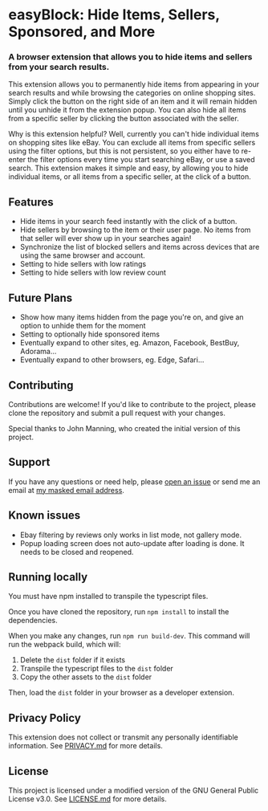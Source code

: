 # easyBlock: Hide Items, Sellers, Sponsored, and More

### A browser extension that allows you to hide items and sellers from your search results.

This extension allows you to permanently hide items from appearing in your search results and while browsing the categories on online shopping sites. Simply click the button on the right side of an item and it will remain hidden until you unhide it from the extension popup. You can also hide all items from a specific seller by clicking the button associated with the seller.

Why is this extension helpful? Well, currently you can't hide individual items on shopping sites like eBay. You can exclude all items from specific sellers using the filter options, but this is not persistent, so you either have to re-enter the filter options every time you start searching eBay, or use a saved search. This extension makes it simple and easy, by allowing you to hide individual items, or all items from a specific seller, at the click of a button.

## Features

- Hide items in your search feed instantly with the click of a button.
- Hide sellers by browsing to the item or their user page. No items from that seller will ever show up in your searches again!
- Synchronize the list of blocked sellers and items across devices that are using the same browser and account.
- Setting to hide sellers with low ratings
- Setting to hide sellers with low review count

## Future Plans

- Show how many items hidden from the page you're on, and give an option to unhide them for the moment
- Setting to optionally hide sponsored items
- Eventually expand to other sites, eg. Amazon, Facebook, BestBuy, Adorama...
- Eventually expand to other browsers, eg. Edge, Safari...

## Contributing
Contributions are welcome! If you'd like to contribute to the project, please clone the repository and submit a pull request with your changes.

Special thanks to John Manning, who created the initial version of this project.

## Support
If you have any questions or need help, please [open an issue](https://github.com/ebay-hide-items-and-sellers/ebay-hide-items-and-sellers/issues) or send me an email at [my masked email address](mailto:n7bvdoj73@mozmail.com).

## Known issues

- Ebay filtering by reviews only works in list mode, not gallery mode.
- Popup loading screen does not auto-update after loading is done. It needs to be closed and reopened.

## Running locally
You must have npm installed to transpile the typescript files.

Once you have cloned the repository, run `npm install` to install the dependencies.

When you make any changes, run `npm run build-dev`. This command will run the webpack build, which will:

1. Delete the `dist` folder if it exists
2. Transpile the typescript files to the `dist` folder
3. Copy the other assets to the `dist` folder

Then, load the `dist` folder in your browser as a developer extension.

## Privacy Policy

This extension does not collect or transmit any personally identifiable information. See [PRIVACY.md](PRIVACY.md) for more details.

## License
This project is licensed under a modified version of the GNU General Public License v3.0. See [LICENSE.md](LICENSE.md) for more details.